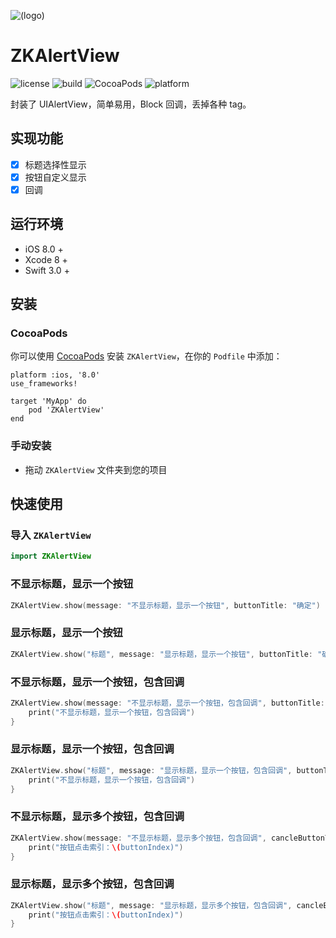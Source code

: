 ![(logo)](https://raw.githubusercontent.com/WangWenzhuang/ZKAlertView/master/Demo/image%402x.png)

# ZKAlertView

![license](https://img.shields.io/badge/license-MIT-brightgreen.svg)
![build](https://travis-ci.org/WangWenzhuang/ZKAlertView.svg?branch=master)
![CocoaPods](https://img.shields.io/badge/pod-v2.0-brightgreen.svg)
![platform](https://img.shields.io/badge/platform-iOS-brightgreen.svg)

封装了 UIAlertView，简单易用，Block 回调，丢掉各种 tag。

## 实现功能

- [x] 标题选择性显示
- [x] 按钮自定义显示
- [x] 回调

## 运行环境

* iOS 8.0 +
* Xcode 8 +
* Swift 3.0 +

## 安装

### CocoaPods

你可以使用 [CocoaPods](http://cocoapods.org/) 安装 `ZKAlertView`，在你的 `Podfile` 中添加：

```ogdl
platform :ios, '8.0'
use_frameworks!

target 'MyApp' do
    pod 'ZKAlertView'
end
```
### 手动安装

* 拖动 `ZKAlertView` 文件夹到您的项目

## 快速使用

### 导入 `ZKAlertView`

```swift
import ZKAlertView
```

### 不显示标题，显示一个按钮

```swift
ZKAlertView.show(message: "不显示标题，显示一个按钮", buttonTitle: "确定")
```

### 显示标题，显示一个按钮

```swift
ZKAlertView.show("标题", message: "显示标题，显示一个按钮", buttonTitle: "确定")
```

### 不显示标题，显示一个按钮，包含回调

```swift
ZKAlertView.show(message: "不显示标题，显示一个按钮，包含回调", buttonTitle: "确定") {
    print("不显示标题，显示一个按钮，包含回调")
}
```

### 显示标题，显示一个按钮，包含回调

```swift
ZKAlertView.show("标题", message: "显示标题，显示一个按钮，包含回调", buttonTitle: "确定") {
	print("不显示标题，显示一个按钮，包含回调")
}
```

### 不显示标题，显示多个按钮，包含回调

```swift
ZKAlertView.show(message: "不显示标题，显示多个按钮，包含回调", cancleButtonTitle: "取消", otherButtonTitles: "按钮1", "按钮2") { (alertView, buttonIndex) in
	print("按钮点击索引：\(buttonIndex)")
}
```

### 显示标题，显示多个按钮，包含回调

```swift
ZKAlertView.show("标题", message: "显示标题，显示多个按钮，包含回调", cancleButtonTitle: "取消", otherButtonTitles: "按钮1", "按钮2") { (alertView, buttonIndex) in
	print("按钮点击索引：\(buttonIndex)")
}
```